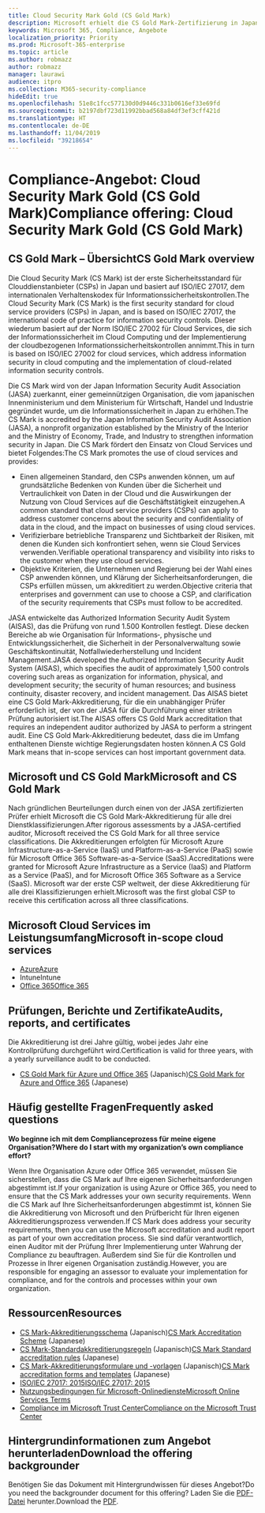 ```yaml
---
title: Cloud Security Mark Gold (CS Gold Mark)
description: Microsoft erhielt die CS Gold Mark-Zertifizierung in Japan für Azure (IaaS und PaaS) und Office 365 (SaaS).
keywords: Microsoft 365, Compliance, Angebote
localization_priority: Priority
ms.prod: Microsoft-365-enterprise
ms.topic: article
ms.author: robmazz
author: robmazz
manager: laurawi
audience: itpro
ms.collection: M365-security-compliance
hideEdit: true
ms.openlocfilehash: 51e8c1fcc577130d0d9446c331b0616ef33e69fd
ms.sourcegitcommit: b2197dbf723d11992bbad568a84df3ef3cff421d
ms.translationtype: HT
ms.contentlocale: de-DE
ms.lasthandoff: 11/04/2019
ms.locfileid: "39218654"
---
```

# <a name="compliance-offering-cloud-security-mark-gold-cs-gold-mark"></a><span data-ttu-id="0836b-104">Compliance-Angebot: Cloud Security Mark Gold (CS Gold Mark)</span><span class="sxs-lookup"><span data-stu-id="0836b-104">Compliance offering: Cloud Security Mark Gold (CS Gold Mark)</span></span>

## <a name="cs-gold-mark-overview"></a><span data-ttu-id="0836b-105">CS Gold Mark – Übersicht</span><span class="sxs-lookup"><span data-stu-id="0836b-105">CS Gold Mark overview</span></span>

<span data-ttu-id="0836b-106">Die Cloud Security Mark (CS Mark) ist der erste Sicherheitsstandard für Clouddienstanbieter (CSPs) in Japan und basiert auf ISO/IEC 27017, dem internationalen Verhaltenskodex für Informationssicherheitskontrollen.</span><span class="sxs-lookup"><span data-stu-id="0836b-106">The Cloud Security Mark (CS Mark) is the first security standard for cloud service providers (CSPs) in Japan, and is based on ISO/IEC 27017, the international code of practice for information security controls.</span></span> <span data-ttu-id="0836b-107">Dieser wiederum basiert auf der Norm ISO/IEC 27002 für Cloud Services, die sich der Informationssicherheit im Cloud Computing und der Implementierung der cloudbezogenen Informationssicherheitskontrollen annimmt.</span><span class="sxs-lookup"><span data-stu-id="0836b-107">This in turn is based on ISO/IEC 27002 for cloud services, which address information security in cloud computing and the implementation of cloud-related information security controls.</span></span>

<span data-ttu-id="0836b-108">Die CS Mark wird von der Japan Information Security Audit Association (JASA) zuerkannt, einer gemeinnützigen Organisation, die vom japanischen Innenministerium und dem Ministerium für Wirtschaft, Handel und Industrie gegründet wurde, um die Informationssicherheit in Japan zu erhöhen.</span><span class="sxs-lookup"><span data-stu-id="0836b-108">The CS Mark is accredited by the Japan Information Security Audit Association (JASA), a nonprofit organization established by the Ministry of the Interior and the Ministry of Economy, Trade, and Industry to strengthen information security in Japan.</span></span> <span data-ttu-id="0836b-109">Die CS Mark fördert den Einsatz von Cloud Services und bietet Folgendes:</span><span class="sxs-lookup"><span data-stu-id="0836b-109">The CS Mark promotes the use of cloud services and provides:</span></span>

- <span data-ttu-id="0836b-110">Einen allgemeinen Standard, den CSPs anwenden können, um auf grundsätzliche Bedenken von Kunden über die Sicherheit und Vertraulichkeit von Daten in der Cloud und die Auswirkungen der Nutzung von Cloud Services auf die Geschäftstätigkeit einzugehen.</span><span class="sxs-lookup"><span data-stu-id="0836b-110">A common standard that cloud service providers (CSPs) can apply to address customer concerns about the security and confidentiality of data in the cloud, and the impact on businesses of using cloud services.</span></span>
- <span data-ttu-id="0836b-111">Verifizierbare betriebliche Transparenz und Sichtbarkeit der Risiken, mit denen die Kunden sich konfrontiert sehen, wenn sie Cloud Services verwenden.</span><span class="sxs-lookup"><span data-stu-id="0836b-111">Verifiable operational transparency and visibility into risks to the customer when they use cloud services.</span></span>
- <span data-ttu-id="0836b-112">Objektive Kriterien, die Unternehmen und Regierung bei der Wahl eines CSP anwenden können, und Klärung der Sicherheitsanforderungen, die CSPs erfüllen müssen, um akkreditiert zu werden.</span><span class="sxs-lookup"><span data-stu-id="0836b-112">Objective criteria that enterprises and government can use to choose a CSP, and clarification of the security requirements that CSPs must follow to be accredited.</span></span>

<span data-ttu-id="0836b-113">JASA entwickelte das Authorized Information Security Audit System (AISAS), das die Prüfung von rund 1.500 Kontrollen festlegt. Diese decken Bereiche ab wie Organisation für Informations‑, physische und Entwicklungssicherheit, die Sicherheit in der Personalverwaltung sowie Geschäftskontinuität, Notfallwiederherstellung und Incident Management.</span><span class="sxs-lookup"><span data-stu-id="0836b-113">JASA developed the Authorized Information Security Audit System (AISAS), which specifies the audit of approximately 1,500 controls covering such areas as organization for information, physical, and development security; the security of human resources; and business continuity, disaster recovery, and incident management.</span></span> <span data-ttu-id="0836b-114">Das AISAS bietet eine CS Gold Mark-Akkreditierung, für die ein unabhängiger Prüfer erforderlich ist, der von der JASA für die Durchführung einer strikten Prüfung autorisiert ist.</span><span class="sxs-lookup"><span data-stu-id="0836b-114">The AISAS offers CS Gold Mark accreditation that requires an independent auditor authorized by JASA to perform a stringent audit.</span></span> <span data-ttu-id="0836b-115">Eine CS Gold Mark-Akkreditierung bedeutet, dass die im Umfang enthaltenen Dienste wichtige Regierungsdaten hosten können.</span><span class="sxs-lookup"><span data-stu-id="0836b-115">A CS Gold Mark means that in-scope services can host important government data.</span></span>

## <a name="microsoft-and-cs-gold-mark"></a><span data-ttu-id="0836b-116">Microsoft und CS Gold Mark</span><span class="sxs-lookup"><span data-stu-id="0836b-116">Microsoft and CS Gold Mark</span></span>

<span data-ttu-id="0836b-117">Nach gründlichen Beurteilungen durch einen von der JASA zertifizierten Prüfer erhielt Microsoft die CS Gold Mark-Akkreditierung für alle drei Dienstklassifizierungen.</span><span class="sxs-lookup"><span data-stu-id="0836b-117">After rigorous assessments by a JASA-certified auditor, Microsoft received the CS Gold Mark for all three service classifications.</span></span> <span data-ttu-id="0836b-118">Die Akkreditierungen erfolgten für Microsoft Azure Infrastructure-as-a-Service (IaaS) und Platform-as-a-Service (PaaS) sowie für Microsoft Office 365 Software-as-a-Service (SaaS).</span><span class="sxs-lookup"><span data-stu-id="0836b-118">Accreditations were granted for Microsoft Azure Infrastructure as a Service (IaaS) and Platform as a Service (PaaS), and for Microsoft Office 365 Software as a Service (SaaS).</span></span> <span data-ttu-id="0836b-119">Microsoft war der erste CSP weltweit, der diese Akkreditierung für alle drei Klassifizierungen erhielt.</span><span class="sxs-lookup"><span data-stu-id="0836b-119">Microsoft was the first global CSP to receive this certification across all three classifications.</span></span>

## <a name="microsoft-in-scope-cloud-services"></a><span data-ttu-id="0836b-120">Microsoft Cloud Services im Leistungsumfang</span><span class="sxs-lookup"><span data-stu-id="0836b-120">Microsoft in-scope cloud services</span></span>

- [<span data-ttu-id="0836b-121">Azure</span><span class="sxs-lookup"><span data-stu-id="0836b-121">Azure</span></span>](https://aka.ms/AzureCompliance)
- <span data-ttu-id="0836b-122">Intune</span><span class="sxs-lookup"><span data-stu-id="0836b-122">Intune</span></span>
- [<span data-ttu-id="0836b-123">Office 365</span><span class="sxs-lookup"><span data-stu-id="0836b-123">Office 365</span></span>](https://go.microsoft.com/fwlink/p/?LinkID=2077751)

## <a name="audits-reports-and-certificates"></a><span data-ttu-id="0836b-124">Prüfungen, Berichte und Zertifikate</span><span class="sxs-lookup"><span data-stu-id="0836b-124">Audits, reports, and certificates</span></span>

<span data-ttu-id="0836b-125">Die Akkreditierung ist drei Jahre gültig, wobei jedes Jahr eine Kontrollprüfung durchgeführt wird.</span><span class="sxs-lookup"><span data-stu-id="0836b-125">Certification is valid for three years, with a yearly surveillance audit to be conducted.</span></span>

- <span data-ttu-id="0836b-126">[CS Gold Mark für Azure und Office 365](https://jcispa.jasa.jp/cs_mark_co/cs_gold_mark_co/) (Japanisch)</span><span class="sxs-lookup"><span data-stu-id="0836b-126">[CS Gold Mark for Azure and Office 365](https://jcispa.jasa.jp/cs_mark_co/cs_gold_mark_co/) (Japanese)</span></span>

## <a name="frequently-asked-questions"></a><span data-ttu-id="0836b-127">Häufig gestellte Fragen</span><span class="sxs-lookup"><span data-stu-id="0836b-127">Frequently asked questions</span></span>

<span data-ttu-id="0836b-128">**Wo beginne ich mit dem Complianceprozess für meine eigene Organisation?**</span><span class="sxs-lookup"><span data-stu-id="0836b-128">**Where do I start with my organization’s own compliance effort?**</span></span>

<span data-ttu-id="0836b-129">Wenn Ihre Organisation Azure oder Office 365 verwendet, müssen Sie sicherstellen, dass die CS Mark auf Ihre eigenen Sicherheitsanforderungen abgestimmt ist.</span><span class="sxs-lookup"><span data-stu-id="0836b-129">If your organization is using Azure or Office 365, you need to ensure that the CS Mark addresses your own security requirements.</span></span> <span data-ttu-id="0836b-130">Wenn die CS Mark auf Ihre Sicherheitsanforderungen abgestimmt ist, können Sie die Akkreditierung von Microsoft und den Prüfbericht für Ihren eigenen Akkreditierungsprozess verwenden.</span><span class="sxs-lookup"><span data-stu-id="0836b-130">If CS Mark does address your security requirements, then you can use the Microsoft accreditation and audit report as part of your own accreditation process.</span></span> <span data-ttu-id="0836b-131">Sie sind dafür verantwortlich, einen Auditor mit der Prüfung Ihrer Implementierung unter Wahrung der Compliance zu beauftragen. Außerdem sind Sie für die Kontrollen und Prozesse in Ihrer eigenen Organisation zuständig.</span><span class="sxs-lookup"><span data-stu-id="0836b-131">However, you are responsible for engaging an assessor to evaluate your implementation for compliance, and for the controls and processes within your own organization.</span></span>

## <a name="resources"></a><span data-ttu-id="0836b-132">Ressourcen</span><span class="sxs-lookup"><span data-stu-id="0836b-132">Resources</span></span>

- <span data-ttu-id="0836b-133">[CS Mark-Akkreditierungsschema](https://jcispa.jasa.jp/cloud_security/) (Japanisch)</span><span class="sxs-lookup"><span data-stu-id="0836b-133">[CS Mark Accreditation Scheme](https://jcispa.jasa.jp/cloud_security/) (Japanese)</span></span>
- <span data-ttu-id="0836b-134">[CS Mark-Standardakkreditierungsregeln](https://jcispa.jasa.jp/cloud_security/jcispa_regulation/) (Japanisch)</span><span class="sxs-lookup"><span data-stu-id="0836b-134">[CS Mark Standard accreditation rules](https://jcispa.jasa.jp/cloud_security/jcispa_regulation/) (Japanese)</span></span>
- <span data-ttu-id="0836b-135">[CS Mark-Akkreditierungsformulare und -vorlagen](https://jcispa.jasa.jp/cloud_security/jcispa_regulation_form/) (Japanisch)</span><span class="sxs-lookup"><span data-stu-id="0836b-135">[CS Mark accreditation forms and templates](https://jcispa.jasa.jp/cloud_security/jcispa_regulation_form/) (Japanese)</span></span>
- [<span data-ttu-id="0836b-136">ISO/IEC 27017: 2015</span><span class="sxs-lookup"><span data-stu-id="0836b-136">ISO/IEC 27017: 2015</span></span>](https://www.iso.org/iso/home/store/catalogue_tc/catalogue_detail.htm?csnumber=43757)
- [<span data-ttu-id="0836b-137">Nutzungsbedingungen für Microsoft-Onlinedienste</span><span class="sxs-lookup"><span data-stu-id="0836b-137">Microsoft Online Services Terms</span></span>](https://aka.ms/Online-Services-Terms)
- [<span data-ttu-id="0836b-138">Compliance im Microsoft Trust Center</span><span class="sxs-lookup"><span data-stu-id="0836b-138">Compliance on the Microsoft Trust Center</span></span>](https://www.microsoft.com/trust-center/compliance/compliance-overview)

## <a name="download-the-offering-backgrounder"></a><span data-ttu-id="0836b-139">Hintergrundinformationen zum Angebot herunterladen</span><span class="sxs-lookup"><span data-stu-id="0836b-139">Download the offering backgrounder</span></span>

<span data-ttu-id="0836b-140">Benötigen Sie das Dokument mit Hintergrundwissen für dieses Angebot?</span><span class="sxs-lookup"><span data-stu-id="0836b-140">Do you need the backgrounder document for this offering?</span></span> <span data-ttu-id="0836b-141">Laden Sie die [PDF-Datei](https://download.microsoft.com/download/D/A/A/DAAF35AB-60DE-4A70-AF1D-DD5CBAF16477/CSMarkGold-Compliance.pdf) herunter.</span><span class="sxs-lookup"><span data-stu-id="0836b-141">Download the [PDF](https://download.microsoft.com/download/D/A/A/DAAF35AB-60DE-4A70-AF1D-DD5CBAF16477/CSMarkGold-Compliance.pdf).</span></span>
